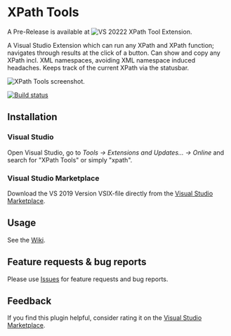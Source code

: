 # XPath Tools
A Pre-Release is available at  ![VS 20222 XPath Tool Extension](https://github.com/utech626/XPathTools2022). 

A Visual Studio Extension which can run any XPath and XPath function; navigates through results at the click of a button. Can show and copy any XPath incl. XML namespaces, avoiding XML namespace induced headaches. Keeps track of the current XPath via the statusbar.

![XPath Tools screenshot.](https://github.com/uli-weltersbach/XPathTools/wiki/images/PackagePreviewImage.png)

[![Build status](https://ci.appveyor.com/api/projects/status/q8j6j61ho4oa23ww/branch/master?svg=true)](https://ci.appveyor.com/project/uli-weltersbach/xpathtools/branch/master)

## Installation
### Visual Studio
Open Visual Studio, go to _Tools &rarr; Extensions and Updates... &rarr; Online_ and search for "XPath Tools" or simply "xpath".

### Visual Studio Marketplace
Download the VS 2019 Version VSIX-file directly from the [Visual Studio Marketplace](https://marketplace.visualstudio.com/items?itemName=UliWeltersbach.XPathInformation).

## Usage
See the [Wiki](https://github.com/uli-weltersbach/XPathTools/wiki).

## Feature requests & bug reports
Please use [Issues](https://github.com/uli-weltersbach/XPathTools/issues) for feature requests and bug reports.

## Feedback
If you find this plugin helpful, consider rating it on the [Visual Studio Marketplace](https://marketplace.visualstudio.com/items?itemName=UliWeltersbach.XPathInformation#review-details).
